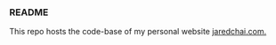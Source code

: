 ### README

This repo hosts the code-base of my personal website <a href="https://jaredchai.com"> jaredchai.com.
